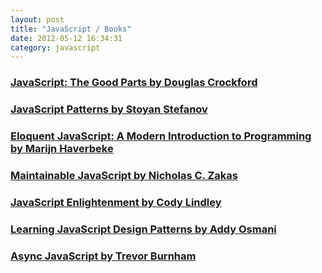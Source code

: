 ```yaml
---
layout: post
title: "JavaScript / Books"
date: 2012-05-12 16:34:31
category: javascript
---
```


### [JavaScript: The Good Parts by Douglas Crockford](http://www.amazon.co.jp/dp/4873113911)

### [JavaScript Patterns by Stoyan Stefanov](http://www.amazon.co.jp/dp/4873114888)

### [Eloquent JavaScript: A Modern Introduction to Programming by Marijn Haverbeke](http://eloquentjavascript.net/)

### [Maintainable JavaScript by Nicholas C. Zakas](http://shop.oreilly.com/product/0636920025245.do)

### [JavaScript Enlightenment by Cody Lindley](http://www.javascriptenlightenment.com/)

### [Learning JavaScript Design Patterns by Addy Osmani](http://addyosmani.com/resources/essentialjsdesignpatterns/book/)

### [Async JavaScript by Trevor Burnham](http://leanpub.com/asyncjs)

